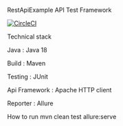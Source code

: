 RestApiExample API Test Framework

[![CircleCI](https://circleci.com/gh/MichaelVovk/restful-booker-test-framework/tree/main.svg?style=shield)](https://circleci.com/gh/MichaelVovk/restful-booker-test-framework/tree/main)

Technical stack

Java : Java 18

Build : Maven

Testing : JUnit

Api Framework : Apache HTTP client

Reporter : Allure

How to run
mvn clean test allure:serve
